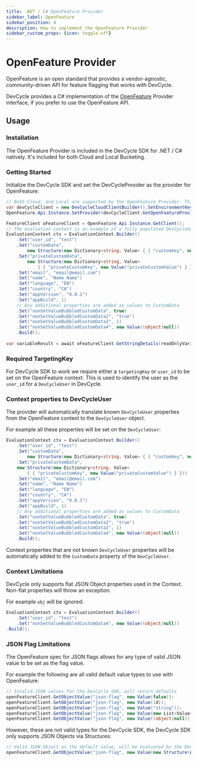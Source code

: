 ```yaml
---
title: .NET / C# OpenFeature Provider
sidebar_label: OpenFeature
sidebar_position: 4
description: How to implement the OpenFeature Provider
sidebar_custom_props: {icon: toggle-off}
---
```


# OpenFeature Provider

OpenFeature is an open standard that provides a vendor-agnostic, community-driven API for feature flagging that works with DevCycle.

DevCycle provides a C# implementation of the [OpenFeature](https://openfeature.dev/) Provider interface, if you prefer to use the OpenFeature API.

## Usage

### Installation

The OpenFeature Provider is included in the DevCycle SDK for .NET / C# natively. It's included for both Cloud and Local Bucketing.

### Getting Started

Initialize the DevCycle SDK and set the DevCycleProvider as the provider for OpenFeature:

```csharp
// Both Cloud, and Local are supported by the OpenFeature Provider. This example uses the Cloud Provider for sake of brevity in the configuration.
var devCycleClient = new DevCycleCloudClientBuilder().SetEnvironmentKey(SDK_ENV_VAR).SetLogger(new NullLoggerFactory()).Build();
OpenFeature.Api.Instance.SetProvider(devCycleClient.GetOpenFeatureProvider());

FeatureClient oFeatureClient = OpenFeature.Api.Instance.GetClient();
// The evaluation context is an example of a fully populated DevCycleUser. The only required value is a bucketing key of `user_id` or `targetingKey`
EvaluationContext ctx = EvaluationContext.Builder()
    .Set("user_id", "test")
    .Set("customData",
        new Structure(new Dictionary<string, Value> { { "customkey", new Value("customValue") } }))
    .Set("privateCustomData",
        new Structure(new Dictionary<string, Value>
            { { "privateCustomKey", new Value("privateCustomValue") } }))
    .Set("email", "email@email.com")
    .Set("name", "Name Name")
    .Set("language", "EN")
    .Set("country", "CA")
    .Set("appVersion", "0.0.1")
    .Set("appBuild", 1)
    // Any additional properties are added as values to CustomData
    .Set("nonSetValueBubbledCustomData", true)
    .Set("nonSetValueBubbledCustomData2", "true")
    .Set("nonSetValueBubbledCustomData3", 1)
    .Set("nonSetValueBubbledCustomData4", new Value((object)null))
    .Build();            
             
var variableResult = await oFeatureClient.GetStringDetails(readOnlyVariable.Key, "default", ctx);
```

### Required TargetingKey

For DevCycle SDK to work we require either a `targetingKey` or `user_id` to be set on the OpenFeature context.
This is used to identify the user as the `user_id` for a `DevCycleUser` in DevCycle.

### Context properties to DevCycleUser

The provider will automatically translate known `DevCycleUser` properties from the OpenFeature context to the `DevCycleUser` object.

For example all these properties will be set on the `DevCycleUser`:
```csharp
EvaluationContext ctx = EvaluationContext.Builder()
    .Set("user_id", "test")
    .Set("customData",
        new Structure(new Dictionary<string, Value> { { "customkey", new Value("customValue") } }))
    .Set("privateCustomData",
    new Structure(new Dictionary<string, Value>
        { { "privateCustomKey", new Value("privateCustomValue") } }))
    .Set("email", "email@email.com")
    .Set("name", "Name Name")
    .Set("language", "EN")
    .Set("country", "CA")
    .Set("appVersion", "0.0.1")
    .Set("appBuild", 1)
    // Any additional properties are added as values to CustomData
    .Set("nonSetValueBubbledCustomData", true)
    .Set("nonSetValueBubbledCustomData2", "true")
    .Set("nonSetValueBubbledCustomData3", 1)
    .Set("nonSetValueBubbledCustomData4", new Value((object)null))
    .Build();
```

Context properties that are not known `DevCycleUser` properties will be automatically
added to the `CustomData` property of the `DevCycleUser`.

### Context Limitations

DevCycle only supports flat JSON Object properties used in the Context. Non-flat properties will throw an exception.

For example `obj` will be ignored:
```csharp
EvaluationContext ctx = EvaluationContext.Builder()
    .Set("user_id", "test")
    .Set("nonSetValueBubbledCustomData4", new Value((object)null))
.Build();
```

### JSON Flag Limitations

The OpenFeature spec for JSON flags allows for any type of valid JSON value to be set as the flag value.

For example the following are all valid default value types to use with OpenFeature:
```csharp
// Invalid JSON values for the DevCycle SDK, will return defaults
openFeatureClient.GetObjectValue("json-flag", new Value(false));
openFeatureClient.GetObjectValue("json-flag", new Value(1d));
openFeatureClient.GetObjectValue("json-flag", new Value("string"));
openFeatureClient.GetObjectValue("json-flag", new Value(new List<Value>{new("array")}));
openFeatureClient.GetObjectValue("json-flag", new Value((object)null));
```

However, these are not valid types for the DevCycle SDK, the DevCycle SDK only supports JSON Objects via Structures:
```csharp
// Valid JSON Object as the default value, will be evaluated by the DevCycle SDK
openFeatureClient.GetObjectValue("json-flag", new Value(new Structure(new Dictionary<string, Value> {{"key", new Value("value")}})));
```
